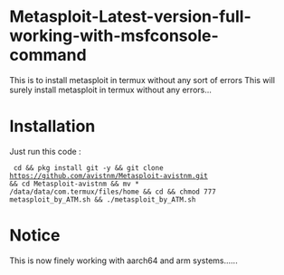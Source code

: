 # Metasploit-Latest-version-full-working-with-msfconsole-command
This is to install metasploit in termux without any sort of errors
This will surely install metasploit in termux without any errors...
# Installation
Just run this code : 

<code> cd && pkg install git -y && git clone https://github.com/avistnm/Metasploit-avistnm.git && cd Metasploit-avistnm && mv * /data/data/com.termux/files/home && cd && chmod 777 metasploit_by_ATM.sh && ./metasploit_by_ATM.sh </code>

# Notice
This is now finely working with aarch64 and arm systems......
